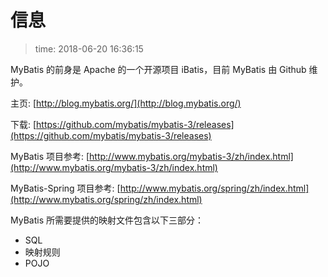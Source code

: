 # 信息
>time: 2018-06-20 16:36:15

MyBatis 的前身是 Apache 的一个开源项目 iBatis，目前 MyBatis 由 Github 维护。

主页: [http://blog.mybatis.org/](http://blog.mybatis.org/)

下载: [https://github.com/mybatis/mybatis-3/releases](https://github.com/mybatis/mybatis-3/releases)

MyBatis 项目参考: [http://www.mybatis.org/mybatis-3/zh/index.html](http://www.mybatis.org/mybatis-3/zh/index.html)

MyBatis-Spring 项目参考: [http://www.mybatis.org/spring/zh/index.html](http://www.mybatis.org/spring/zh/index.html)

MyBatis 所需要提供的映射文件包含以下三部分：
* SQL
* 映射规则
* POJO

